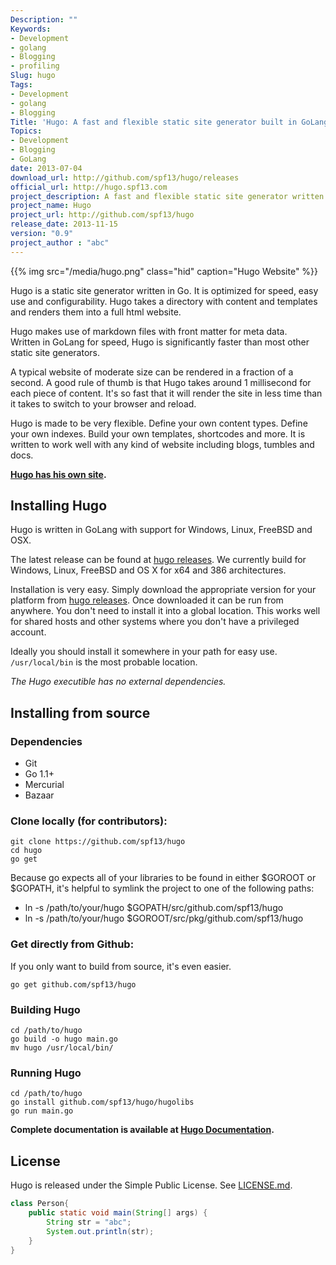 ```yaml
---
Description: ""
Keywords:
- Development
- golang
- Blogging
- profiling
Slug: hugo
Tags:
- Development
- golang
- Blogging
Title: 'Hugo: A fast and flexible static site generator built in GoLang'
Topics:
- Development
- Blogging
- GoLang
date: 2013-07-04
download_url: http://github.com/spf13/hugo/releases
official_url: http://hugo.spf13.com
project_description: A fast and flexible static site generator written in go
project_name: Hugo
project_url: http://github.com/spf13/hugo
release_date: 2013-11-15
version: "0.9"
project_author : "abc"
---
```


{{% img src="/media/hugo.png" class="hid" caption="Hugo Website" %}}

Hugo is a static site generator written in Go. It is optimized for 
speed, easy use and configurability. Hugo takes a directory with content and
templates and renders them into a full html website.

Hugo makes use of markdown files with front matter for meta data.  
Written in GoLang for speed, Hugo is significantly faster than most
other static site generators.

A typical website of moderate size can be
rendered in a fraction of a second. A good rule of thumb is that Hugo
takes around 1 millisecond for each piece of content.
It's so fast that it will render the site in 
less time than it takes to switch to your browser and reload.

Hugo is made to be very flexible. Define your own content types. Define
your own indexes. Build your own templates, shortcodes and more.
It is written to work well with any
kind of website including blogs, tumbles and docs.

**[Hugo has his own site](http://hugo.spf13.com).**

## Installing Hugo

Hugo is written in GoLang with support for Windows, Linux, FreeBSD and OSX.

The latest release can be found at [hugo releases](https://github.com/spf13/hugo/releases).
We currently build for Windows, Linux, FreeBSD and OS X for x64
and 386 architectures.

Installation is very easy. Simply download the appropriate version for your
platform from [hugo releases](https://github.com/spf13/hugo/releases).
Once downloaded it can be run from anywhere. You don't need to install
it into a global location. This works well for shared hosts and other systems
where you don't have a privileged account.

Ideally you should install it somewhere in your path for easy use. `/usr/local/bin` 
is the most probable location.

*The Hugo executible has no external dependencies.*

## Installing from source

### Dependencies

* Git
* Go 1.1+
* Mercurial
* Bazaar

### Clone locally (for contributors):

    git clone https://github.com/spf13/hugo
    cd hugo
    go get

Because go expects all of your libraries to be found in either $GOROOT or $GOPATH,
it's helpful to symlink the project to one of the following paths:

 * ln -s /path/to/your/hugo $GOPATH/src/github.com/spf13/hugo
 * ln -s /path/to/your/hugo $GOROOT/src/pkg/github.com/spf13/hugo

### Get directly from Github:

If you only want to build from source, it's even easier.

    go get github.com/spf13/hugo

### Building Hugo

    cd /path/to/hugo
    go build -o hugo main.go
    mv hugo /usr/local/bin/

### Running Hugo

    cd /path/to/hugo
    go install github.com/spf13/hugo/hugolibs
    go run main.go


**Complete documentation is available at [Hugo Documentation](http://hugo.spf13.com).**

## License

Hugo is released under the Simple Public License. See [LICENSE.md](https://github.com/spf13/hugo/blob/master/LICENSE.md).

```java
class Person{
    public static void main(String[] args) {
        String str = "abc";
        System.out.println(str);
    }
}
```
